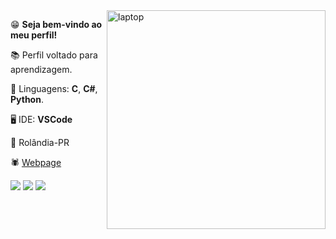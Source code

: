 <img src="https://github.com/clopso/clopso/blob/main/laptop.svg" min-width="350px" max-width="350px" width="350px" align="right" alt="laptop">

<p align="left">😁 <strong>Seja bem-vindo ao meu perfil!</strong></p>
<p align="left">📚 Perfil voltado para aprendizagem.</p>
<p align="left">🔌 Linguagens: 
  <strong>C</strong>,
  <strong>C#</strong>,
  <strong>Python</strong>.
</p>
<p align="left">🖥️ IDE: <strong>VSCode</strong> </p>
<p align="left">📌 Rolândia-PR</p>
<p align="left">🕷️ <a href="https://clopso.github.io/">Webpage</a></p>

<p align="left"> 
  <a href="https://www.last.fm/user/clopvp" target="_blank"><img src="https://img.shields.io/badge/last.fm-FDD540?style=for-the-badge&logo=last.fm&logoColor=black" target="_blank"></a>
  <a href="https://open.spotify.com/playlist/3KskDxfDmKfMJ8zcdGp2qg" target="_blank"><img src="https://img.shields.io/badge/Spotify-E6C42E?&style=for-the-badge&logo=spotify&logoColor=black" target="_blank"></a>
  <a href="https://twitter.com/clopso" target="_blank"><img src="https://img.shields.io/badge/Twitter-FEC433?style=for-the-badge&logo=twitter&logoColor=black" target="_blank"></a>
  
</p>
